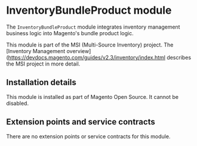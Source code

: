 # InventoryBundleProduct module

The `InventoryBundleProduct` module integrates inventory management business logic into Magento's bundle product logic.

This module is part of the MSI (Multi-Source Inventory) project. The 
[Inventory Management overview](https://devdocs.magento.com/guides/v2.3/inventory/index.html
describes the MSI project in more detail.

## Installation details

This module is installed as part of Magento Open Source. It cannot be disabled.

## Extension points and service contracts

There are no extension points or service contracts for this module.

